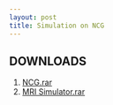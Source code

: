 ```yaml
---
layout: post
title: Simulation on NCG
---
```

## DOWNLOADS
1. [NCG.rar](https://mirc-dsi.github.io/resources/simulation-ncg/gradient.rar)
2. [MRI Simulator.rar](https://mirc-dsi.github.io/resources/simulation-epg/mri-simulator.rar)
